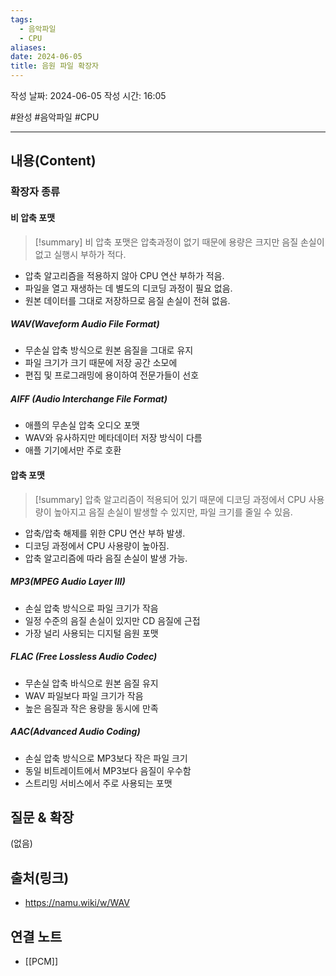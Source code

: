 ```yaml
---
tags:
  - 음악파일
  - CPU
aliases: 
date: 2024-06-05
title: 음원 파일 확장자
---
```

작성 날짜: 2024-06-05
작성 시간: 16:05

#완성 #음악파일 #CPU 

----
## 내용(Content)

### 확장자 종류

#### 비 압축 포맷

>[!summary]
> 비 압축 포맷은 압축과정이 없기 때문에 용량은 크지만 음질 손실이 없고 실행시 부하가 적다.

- 압축 알고리즘을 적용하지 않아 CPU 연산 부하가 적음.
- 파일을 열고 재생하는 데 별도의 디코딩 과정이 필요 없음.
- 원본 데이터를 그대로 저장하므로 음질 손실이 전혀 없음.

##### WAV(Waveform Audio File Format)

- 무손실 압축 방식으로 원본 음질을 그대로 유지
- 파일 크기가 크기 때문에 저장 공간 소모에 
- 편집 및 프로그래밍에 용이하여 전문가들이 선호
##### AIFF (Audio Interchange File Format)

- 애플의 무손실 압축 오디오 포맷
- WAV와 유사하지만 메타데이터 저장 방식이 다름
- 애플 기기에서만 주로 호환

#### 압축 포맷

>[!summary]
> 압축 알고리즘이 적용되어 있기 때문에 디코딩 과정에서 CPU 사용량이 높아지고 음질 손실이 발생할 수 있지만, 파일 크기를 줄일 수 있음.

- 압축/압축 해제를 위한 CPU 연산 부하 발생.
- 디코딩 과정에서 CPU 사용량이 높아짐.
- 압축 알고리즘에 따라 음질 손실이 발생 가능.

##### MP3(MPEG Audio Layer III)

- 손실 압축 방식으로 파일 크기가 작음
- 일정 수준의 음질 손실이 있지만 CD 음질에 근접
- 가장 널리 사용되는 디지털 음원 포맷

##### FLAC (Free Lossless Audio Codec)

- 무손실 압축 바식으로 원본 음질 유지
- WAV 파일보다 파일 크기가 작음
- 높은 음질과 작은 용량을 동시에 만족

##### AAC(Advanced Audio Coding)

- 손실 압축 방식으로 MP3보다 작은 파일 크기
- 동일 비트레이트에서 MP3보다 음질이 우수함
- 스트리밍 서비스에서 주로 사용되는 포맷





## 질문 & 확장

(없음)

## 출처(링크)

- https://namu.wiki/w/WAV

## 연결 노트

- [[PCM]]